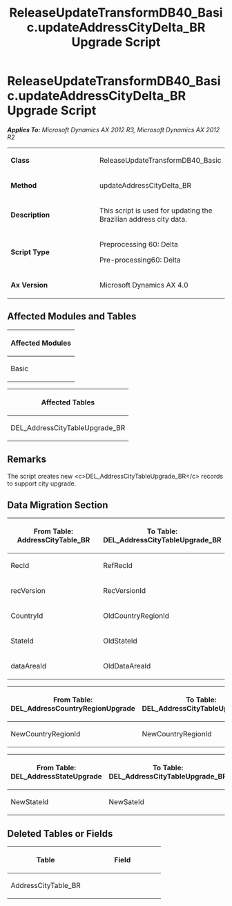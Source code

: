 ﻿---
title: ReleaseUpdateTransformDB40_Basic.updateAddressCityDelta_BR Upgrade Script
TOCTitle: ReleaseUpdateTransformDB40_Basic.updateAddressCityDelta_BR Upgrade Script
ms:assetid: 903204e7-7cd8-452b-5dd9-f01cc5ab2e23
ms:mtpsurl: https://msdn.microsoft.com/en-us/library/JJ736559(v=AX.60)
ms:contentKeyID: 49709747
ms.date: 05/18/2015
mtps_version: v=AX.60
---

# ReleaseUpdateTransformDB40\_Basic.updateAddressCityDelta\_BR Upgrade Script 


_**Applies To:** Microsoft Dynamics AX 2012 R3, Microsoft Dynamics AX 2012 R2_

<table>
<colgroup>
<col style="width: 50%" />
<col style="width: 50%" />
</colgroup>
<tbody>
<tr class="odd">
<td><p><strong>Class</strong></p></td>
<td><p>ReleaseUpdateTransformDB40_Basic</p></td>
</tr>
<tr class="even">
<td><p><strong>Method</strong></p></td>
<td><p>updateAddressCityDelta_BR</p></td>
</tr>
<tr class="odd">
<td><p><strong>Description</strong></p></td>
<td><p>This script is used for updating the Brazilian address city data.</p></td>
</tr>
<tr class="even">
<td><p><strong>Script Type</strong></p></td>
<td><p>Preprocessing 60: Delta</p>
<p>Pre-processing60: Delta</p></td>
</tr>
<tr class="odd">
<td><p><strong>Ax Version</strong></p></td>
<td><p>Microsoft Dynamics AX 4.0</p></td>
</tr>
</tbody>
</table>


## Affected Modules and Tables

<table>
<colgroup>
<col style="width: 100%" />
</colgroup>
<thead>
<tr class="header">
<th><p>Affected Modules</p></th>
</tr>
</thead>
<tbody>
<tr class="odd">
<td><p>Basic</p></td>
</tr>
</tbody>
</table>


<table>
<colgroup>
<col style="width: 100%" />
</colgroup>
<thead>
<tr class="header">
<th><p>Affected Tables</p></th>
</tr>
</thead>
<tbody>
<tr class="odd">
<td><p>DEL_AddressCityTableUpgrade_BR</p></td>
</tr>
</tbody>
</table>


## Remarks

The script creates new \<c\>DEL\_AddressCityTableUpgrade\_BR\</c\> records to support city upgrade.

## Data Migration Section

<table>
<colgroup>
<col style="width: 50%" />
<col style="width: 50%" />
</colgroup>
<thead>
<tr class="header">
<th><p>From Table: AddressCityTable_BR</p></th>
<th><p>To Table: DEL_AddressCityTableUpgrade_BR</p></th>
</tr>
</thead>
<tbody>
<tr class="odd">
<td><p>RecId</p></td>
<td><p>RefRecId</p></td>
</tr>
<tr class="even">
<td><p>recVersion</p></td>
<td><p>RecVersionId</p></td>
</tr>
<tr class="odd">
<td><p>CountryId</p></td>
<td><p>OldCountryRegionId</p></td>
</tr>
<tr class="even">
<td><p>StateId</p></td>
<td><p>OldStateId</p></td>
</tr>
<tr class="odd">
<td><p>dataAreaId</p></td>
<td><p>OldDataAreaId</p></td>
</tr>
</tbody>
</table>


<table>
<colgroup>
<col style="width: 50%" />
<col style="width: 50%" />
</colgroup>
<thead>
<tr class="header">
<th><p>From Table: DEL_AddressCountryRegionUpgrade</p></th>
<th><p>To Table: DEL_AddressCityTableUpgrade_BR</p></th>
</tr>
</thead>
<tbody>
<tr class="odd">
<td><p>NewCountryRegionId</p></td>
<td><p>NewCountryRegionId</p></td>
</tr>
</tbody>
</table>


<table>
<colgroup>
<col style="width: 50%" />
<col style="width: 50%" />
</colgroup>
<thead>
<tr class="header">
<th><p>From Table: DEL_AddressStateUpgrade</p></th>
<th><p>To Table: DEL_AddressCityTableUpgrade_BR</p></th>
</tr>
</thead>
<tbody>
<tr class="odd">
<td><p>NewStateId</p></td>
<td><p>NewSateId</p></td>
</tr>
</tbody>
</table>


## Deleted Tables or Fields

<table>
<colgroup>
<col style="width: 50%" />
<col style="width: 50%" />
</colgroup>
<thead>
<tr class="header">
<th><p>Table</p></th>
<th><p>Field</p></th>
</tr>
</thead>
<tbody>
<tr class="odd">
<td><p>AddressCityTable_BR</p></td>
<td><p></p></td>
</tr>
</tbody>
</table>

  


